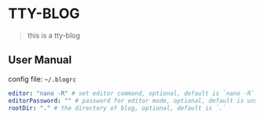 # TTY-BLOG

> this is a tty-blog

## User Manual

config file: `~/.blogrc`

```yaml
editor: "nano -R" # set editor command, optional, default is `nano -R`
editorPassword: "" # password for editor mode, optional, default is unset
rootDir: "." # the directory of blog, optional, default is `.`
```

